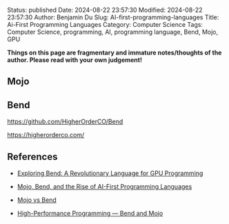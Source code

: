 Status: published
Date: 2024-08-22 23:57:30
Modified: 2024-08-22 23:57:30
Author: Benjamin Du
Slug: AI-first-programming-languages
Title: Ai-First Programming Languages
Category: Computer Science
Tags: Computer Science, programming, AI, programming language, Bend, Mojo, GPU

**Things on this page are fragmentary and immature notes/thoughts of the author. Please read with your own judgement!**

## Mojo

## Bend

https://github.com/HigherOrderCO/Bend

https://higherorderco.com/

## References

- [Exploring Bend: A Revolutionary Language for GPU Programming](https://medium.com/@jebinshaju4/exploring-bend-a-revolutionary-language-for-gpu-programming-e5f1deefef97)

- [Mojo, Bend, and the Rise of AI-First Programming Languages](https://developers.slashdot.org/story/24/05/26/2049235/mojo-bend-and-the-rise-of-ai-first-programming-languages)

- [Mojo vs Bend](https://x.com/VictorTaelin/status/1791660598566047938)

- [High-Performance Programming — Bend and Mojo](https://medium.com/@bijit211987/high-performance-programming-bend-and-mojo-f0ed2920fd8e)
